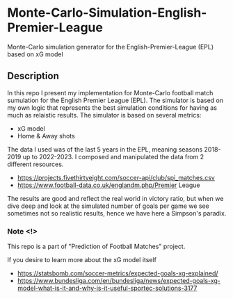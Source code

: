 # Monte-Carlo-Simulation-English-Premier-League
Monte-Carlo simulation generator for the English-Premier-League (EPL) based on xG model  

## Description 
In this repo I present my implementation for Monte-Carlo football match sumulation for the English Premier League (EPL). 
The simulator is based on my own logic that represents the best simulation conditions for having as much as relaistic results.
The simulator is based on several metrics:
  - xG model
  - Home & Away shots

The data I used was of the last 5 years in the EPL, meaning seasons 2018-2019 up  to 2022-2023. 
I composed and manipulated the data from 2 different resources.
  - https://projects.fivethirtyeight.com/soccer-api/club/spi_matches.csv
  - https://www.football-data.co.uk/englandm.php/Premier League
 

The results are good and reflect the real world in victory ratio, but when we dive deep and look at the simulated number of goals per game we see sometimes not so realistic results, hence we have here a Simpson's paradix.   

### Note <!> 
This repo is a part of "Prediction of Football Matches" project.

If you desire to learn more about the xG model itself 
- https://statsbomb.com/soccer-metrics/expected-goals-xg-explained/
- https://www.bundesliga.com/en/bundesliga/news/expected-goals-xg-model-what-is-it-and-why-is-it-useful-sportec-solutions-3177

